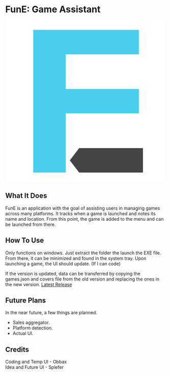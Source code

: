 # FunE: Game Assistant
![Logo](/FunE/logo.png)
## What It Does
FunE is an application with the goal of assisting users in managing games across many platforms. It tracks when a game is launched and notes its name and location. From this point, the game is added to the menu and can be launched from there.
## How To Use
Only functions on windows. Just extract the folder the launch the EXE file. From there, it can be minimized and found in the system tray. Upon launching a game, the UI should update. (If I can code)

If the version is updated, data can be transferred by copying the games.json and covers file from the old version and replacing the ones in the new version.
[Latest Release](https://github.com/Obbaxobax/FunE/releases/tag/v0.1.4)
## Future Plans
In the near future, a few things are planned.
  - Sales aggregator.
  - Platform detection.
  - Actual UI.
## Credits
Coding and Temp UI - Obbax <br/>
Idea and Future UI - Splefer

